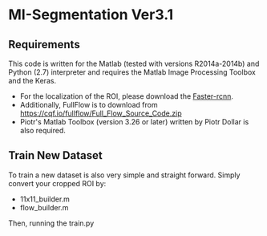 # MI-Segmentation Ver3.1

## Requirements
This code is written for the Matlab (tested with versions R2014a-2014b) and Python (2.7) interpreter and requires the Matlab Image Processing Toolbox and the Keras.
- For the localization of the ROI, please download the [Faster-rcnn](https://github.com/jinfagang/keras_frcnn).
- Additionally, FullFlow is to download from https://cqf.io/fullflow/Full_Flow_Source_Code.zip
- Piotr's Matlab Toolbox (version 3.26 or later) written by Piotr Dollar is also required.

## Train New Dataset

To train a new dataset is also very simple and straight forward. Simply convert your cropped ROI by:
- 11x11_builder.m
- flow_builder.m

Then, running the train.py
